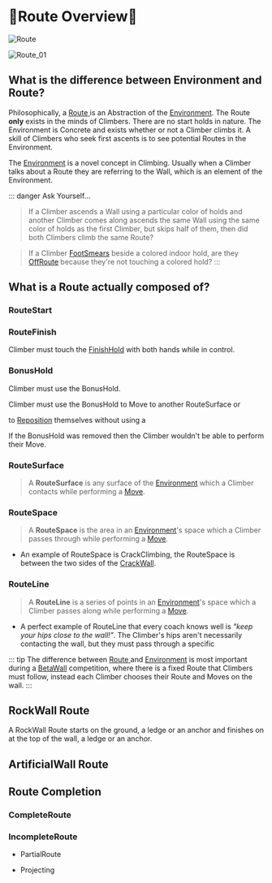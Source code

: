 # 🔺<route>Route Overview</route>🔺

![ <route>Route</route> ](/Route.png)

![Route_01](/Route_01.png)


## What is the difference between Environment and Route?

Philosophically, a [ <route>Route</route> ](/reference/Route/RouteOverview) is an Abstraction of the [<envi>Environment</envi>](/reference/Environment/EnvironmentOverview). The <route>Route</route> **only** exists in the minds of Climbers. There are no start holds in nature. The Environment is Concrete and exists whether or not a Climber climbs it. A skill of Climbers who seek first ascents is to see potential Routes in the Environment.

The [<envi>Environment</envi>](/reference/Environment/EnvironmentOverview) is a novel concept in Climbing. Usually when a Climber talks about a <route>Route</route> they are referring to the Wall, which is an element of the Environment.

::: danger Ask Yourself...
> If a Climber ascends a Wall using a particular color of holds and another Climber comes along ascends the same Wall using the same color of holds as the first Climber, but skips half of them, then did both Climbers climb the same Route?


> If a Climber [<move>FootSmears</move>](/reference/Move/FootMove/FootSmear) beside a colored indoor hold, are they [OffRoute](/reference/Glossary#offroute) because they're not touching a colored hold?
:::

## What is a <route>Route</route> actually composed of?

### RouteStart



### RouteFinish

Climber must touch the [FinishHold]() with both hands while in control. 

### BonusHold

Climber must use the BonusHold.

Climber must use the BonusHold to Move to another RouteSurface or 

to [<move>Reposition</move>]() themselves without using a 

If the BonusHold was removed then the Climber wouldn't be able to perform their Move.

### RouteSurface

> A **RouteSurface** is any surface of the [<envi>Environment</envi>](/reference/Envrionment/EnvironmentOverview) which a Climber contacts while performing a [<move>Move</move>](/reference/Move/MoveOverview).

### RouteSpace
> A **RouteSpace** is the area in an [<envi>Environment</envi>](/reference/Envrionment/EnvironmentOverview)'s space which a Climber passes through while performing a [<move>Move</move>](/reference/Move/MoveOverview).

- An example of RouteSpace is CrackClimbing, the RouteSpace is between the two sides of the [<envi>CrackWall</envi>](). 


### RouteLine
> A **RouteLine** is a series of points in an [<envi>Environment</envi>](/reference/Envrionment/EnvironmentOverview)'s space which a Climber passes along while performing a [<move>Move</move>](/reference/Move/MoveOverview). 

- A perfect example of RouteLine that every coach knows well is *"keep your hips close to the wall!"*. The Climber's hips aren't necessarily contacting the wall, but they must pass through a specific


::: tip 
The difference between [ <route>Route</route> ](/reference/Route/RouteOverview) and [<envi>Environment</envi>](/reference/Envrionment/EnvironmentOverview) is most important during a [BetaWall](/reference/BetaComp/BetaWall) competition, where there is a fixed <route>Route</route> that Climbers must follow, instead each Climber chooses their <route>Route</route> and Moves on the wall.
:::


## RockWall Route

A RockWall <route>Route</route> starts on the ground, a ledge or an anchor and finishes on at the top of the wall, a ledge or an anchor.


## ArtificialWall Route




## <route>Route</route> Completion

### CompleteRoute

### IncompleteRoute

- PartialRoute

- Projecting